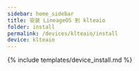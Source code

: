 ```yaml
---
sidebar: home_sidebar
title: 安装 LineageOS 到 klteaio
folder: install
permalink: /devices/klteaio/install
device: klteaio
---
```

{% include templates/device_install.md %}
